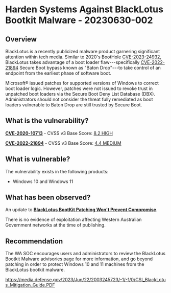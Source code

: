 # Harden Systems Against BlackLotus Bootkit Malware - 20230630-002


## Overview

BlackLotus is a recently publicized malware product garnering significant attention within tech media. Similar to 2020's BootHole [CVE-2023-24932](https://msrc.microsoft.com/update-guide/vulnerability/CVE-2023-24932), BlackLotus takes advantage of a boot loader flaw---specifically [CVE-2022-21894](https://msrc.microsoft.com/update-guide/en-US/vulnerability/CVE-2022-21894) Secure Boot bypass known as "Baton Drop"---to take control of an endpoint from the earliest phase of software boot. 

Microsoft® issued patches for supported versions of Windows to correct boot loader logic. However, patches were not issued to revoke trust in unpatched boot loaders via the Secure Boot Deny List Database (DBX). Administrators should not consider the threat fully remediated as boot loaders vulnerable to Baton Drop are still trusted by Secure Boot.

## What is the vulnerability?

[**CVE-2020-10713**](https://nvd.nist.gov/vuln/detail/CVE-2020-10713) - CVSS v3 Base Score: [8.2 HIGH](https://nvd.nist.gov/vuln-metrics/cvss/v3-calculator?name=CVE-2020-10713&vector=AV:L/AC:L/PR:H/UI:N/S:C/C:H/I:H/A:H&version=3.1&source=NIST)

[**CVE-2022-21894**](docs/markdown-templates/advisory-KnownExploited.md) - CVSS v3 Base Score: [4.4 MEDIUM](https://nvd.nist.gov/vuln-metrics/cvss/v3-calculator?name=CVE-2022-21894&vector=AV:L/AC:L/PR:H/UI:N/S:U/C:N/I:H/A:N&version=3.1&source=Microsoft%20Corporation)

## What is vulnerable?

The vulnerability exists in the following products:

- Windows 10 and Windows 11

## What has been observed?

An update to [**BlackLotus BootKit Patching Won't Prevent Compromise**](https://www.darkreading.com/vulnerabilities-threats/nsa-blacklotus-bootkit-patchings-prevent-compromise).

There is no evidence of exploitation affecting Western Australian Government networks at the time of publishing.

## Recommendation

The WA SOC encourages users and administrators to review the BlackLotus Bootkit Malware advisories page for more information, and go beyond patching in order to protect Windows 10 and 11 machines from the BlackLotus bootkit malware.

https://media.defense.gov/2023/Jun/22/2003245723/-1/-1/0/CSI_BlackLotus_Mitigation_Guide.PDF


